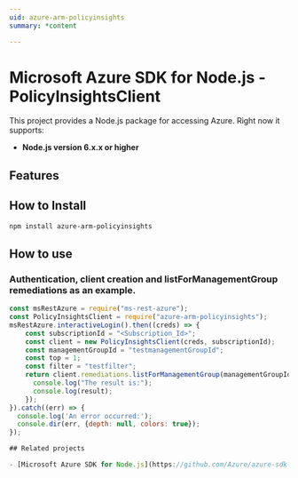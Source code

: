 ```yaml
---
uid: azure-arm-policyinsights
summary: *content

---
```

# Microsoft Azure SDK for Node.js - PolicyInsightsClient
This project provides a Node.js package for accessing Azure. Right now it supports:
- **Node.js version 6.x.x or higher**

## Features


## How to Install

```bash
npm install azure-arm-policyinsights
```

## How to use

### Authentication, client creation and listForManagementGroup remediations as an example.

```javascript
const msRestAzure = require("ms-rest-azure");
const PolicyInsightsClient = require("azure-arm-policyinsights");
msRestAzure.interactiveLogin().then((creds) => {
    const subscriptionId = "<Subscription_Id>";
    const client = new PolicyInsightsClient(creds, subscriptionId);
    const managementGroupId = "testmanagementGroupId";
    const top = 1;
    const filter = "testfilter";
    return client.remediations.listForManagementGroup(managementGroupId, top, filter).then((result) => {
      console.log("The result is:");
      console.log(result);
    });
}).catch((err) => {
  console.log('An error occurred:');
  console.dir(err, {depth: null, colors: true});
});

## Related projects

- [Microsoft Azure SDK for Node.js](https://github.com/Azure/azure-sdk-for-node)

